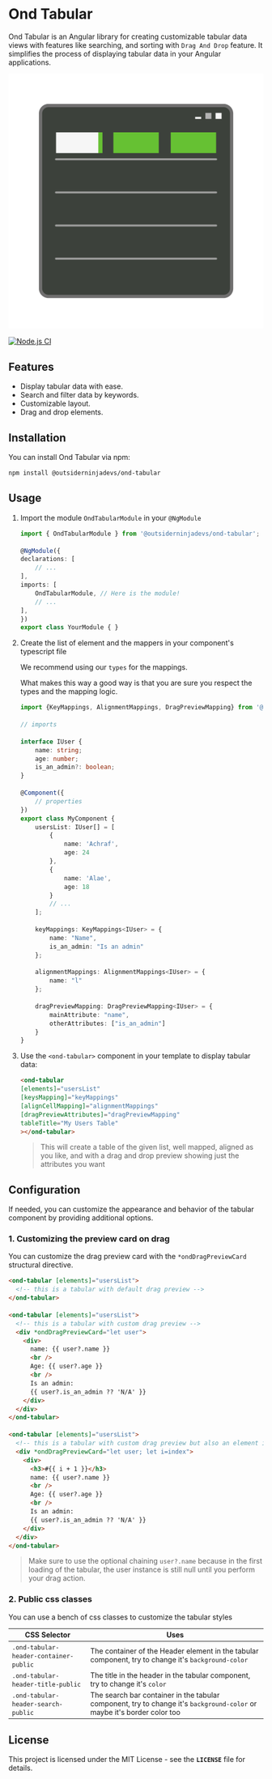# Ond Tabular

Ond Tabular is an Angular library for creating customizable tabular data views with features like searching, and sorting with `Drag And Drop` feature. It simplifies the process of displaying tabular data in your Angular applications.

![@outsiderninjadevs/tabular logo](https://raw.githubusercontent.com/achrafmataich/ond-tabular/master/projects/outsiderninjadevs/tabular/assets/ond-tabular-logo.png)

[![Node.js CI](https://github.com/achrafmataich/ond-tabular/actions/workflows/nodjs.yaml/badge.svg)](https://github.com/achrafmataich/ond-tabular/actions/workflows/nodjs.yaml)

## Features

- Display tabular data with ease.
- Search and filter data by keywords.
- Customizable layout.
- Drag and drop elements.

## Installation

You can install Ond Tabular via npm:

```bash
npm install @outsiderninjadevs/ond-tabular
```

## Usage

1. Import the module `OndTabularModule` in your `@NgModule`

    ```ts
    import { OndTabularModule } from '@outsiderninjadevs/ond-tabular';

    @NgModule({
    declarations: [
        // ...
    ],
    imports: [
        OndTabularModule, // Here is the module!
        // ...
    ],
    })
    export class YourModule { }
    ```

2. Create the list of element and the mappers in your component's typescript file

   We recommend using our `types` for the mappings.

   What makes this way a good way is that you are sure you respect the types and the mapping logic.

    ```ts
    import {KeyMappings, AlignmentMappings, DragPreviewMapping} from '@outsiderninjadevs/ond-tabular'

    // imports

    interface IUser {
        name: string;
        age: number;
        is_an_admin?: boolean;
    }

    @Component({
        // properties
    })
    export class MyComponent {
        usersList: IUser[] = [
            {
                name: 'Achraf',
                age: 24
            },
            {
                name: 'Alae',
                age: 18
            }
            // ...
        ];

        keyMappings: KeyMappings<IUser> = {
            name: "Name",
            is_an_admin: "Is an admin"
        };

        alignmentMappings: AlignmentMappings<IUser> = {
            name: "l"
        };

        dragPreviewMapping: DragPreviewMapping<IUser> = {
            mainAttribute: "name",
            otherAttributes: ["is_an_admin"]
        }
    }
    ```

3. Use the `<ond-tabular>` component in your template to display tabular data:

    ```html
    <ond-tabular
    [elements]="usersList"
    [keysMapping]="keyMappings"
    [alignCellMapping]="alignmentMappings"
    [dragPreviewAttributes]="dragPreviewMapping"
    tableTitle="My Users Table"
    ></ond-tabular>
    ```

   > This will create a table of the given list, well mapped, aligned as you like, and with a drag and drop preview showing just the attributes you want

## Configuration

If needed, you can customize the appearance and behavior of the tabular component by providing additional options.

### 1. Customizing the preview card on drag

You can customize the drag preview card with the `*ondDragPreviewCard` structural directive.

```html
<ond-tabular [elements]="usersList">
  <!-- this is a tabular with default drag preview -->
</ond-tabular>

<ond-tabular [elements]="usersList">
  <!-- this is a tabular with custom drag preview -->
  <div *ondDragPreviewCard="let user">
    <div>
      name: {{ user?.name }}
      <br />
      Age: {{ user?.age }}
      <br />
      Is an admin:
      {{ user?.is_an_admin ?? 'N/A' }}
    </div>
  </div>
</ond-tabular>

<ond-tabular [elements]="usersList">
  <!-- this is a tabular with custom drag preview but also an element index in the table -->
  <div *ondDragPreviewCard="let user; let i=index">
    <div>
      <h3>#{{ i + 1 }}</h3>
      name: {{ user?.name }}
      <br />
      Age: {{ user?.age }}
      <br />
      Is an admin:
      {{ user?.is_an_admin ?? 'N/A' }}
    </div>
  </div>
</ond-tabular>
```

> Make sure to use the optional chaining `user?.name` because in the first loading of the tabular, the user instance is still null until you perform your drag action.

### 2. Public css classes

You can use a bench of css classes to customize the tabular styles

| CSS Selector                           | Uses                                                                                                                    |
|----------------------------------------|-------------------------------------------------------------------------------------------------------------------------|
| `.ond-tabular-header-container-public` | The container of the Header element in the tabular component, try to change it's `background-color`                     |
| `.ond-tabular-header-title-public`     | The title in the header in the tabular component, try to change it's `color`                                            |
| `.ond-tabular-header-search-public`    | The search bar container in the tabular component, try to change it's `background-color` or maybe it's border color too |

## License

This project is licensed under the MIT License - see the **`LICENSE`** file for details.
